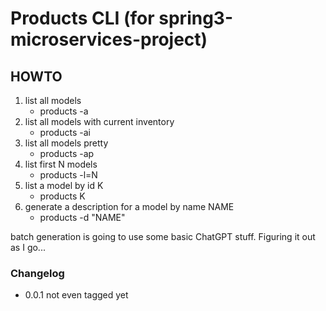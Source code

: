 # Products CLI (for spring3-microservices-project)

   ## HOWTO
1. list all models
   - products -a
2. list all models with current inventory
   - products -ai
3. list all models pretty
   - products -ap
4. list first N models
   - products -l=N
5. list a model by id K
   - products K
6. generate a description for a model by name NAME
   - products -d "NAME"

batch generation is going to use some basic ChatGPT stuff.  Figuring it out as I go...

   ### Changelog
   - 0.0.1 not even tagged yet